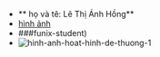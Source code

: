- ** họ và tê: Lê Thị Ánh Hồng**
- [hình ảnh](https://static.remove.bg/remove-bg-web/97e23b9bea3ef10227bf2e0bed160d3a30f93253/assets/start_remove-79a4598a05a77ca999df1dcb434160994b6fde2c3e9101984fb1be0f16d0a74e.png)
- ###funix-student)
- ![hinh-anh-hoat-hinh-de-thuong-1](https://user-images.githubusercontent.com/89952139/132854721-f872e8b6-d230-4189-b2f3-dcdb4ae1a627.jpg)

